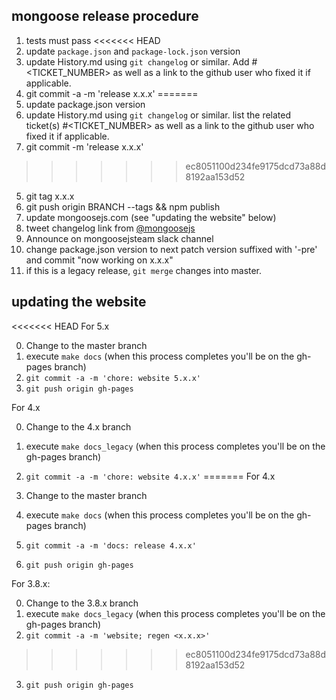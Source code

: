 ## mongoose release procedure

1.  tests must pass
<<<<<<< HEAD
2.  update `package.json` and `package-lock.json` version
3.  update History.md using `git changelog` or similar. Add #<TICKET_NUMBER> as well as a link to the github user who fixed it if applicable.
4.  git commit -a -m 'release x.x.x'
=======
2.  update package.json version
3.  update History.md using `git changelog` or similar. list the related ticket(s) #<TICKET_NUMBER> as well as a link to the github user who fixed it if applicable.
4.  git commit -m 'release x.x.x'
>>>>>>> ec8051100d234fe9175dcd73a88d8192aa153d52
5.  git tag x.x.x
6.  git push origin BRANCH --tags && npm publish
7.  update mongoosejs.com (see "updating the website" below)
8.  tweet changelog link from [@mongoosejs](https://twitter.com/mongoosejs)
9.  Announce on mongoosejsteam slack channel
10. change package.json version to next patch version suffixed with '-pre' and commit "now working on x.x.x"
11. if this is a legacy release, `git merge` changes into master.

## updating the website

<<<<<<< HEAD
For 5.x

0. Change to the master branch
1. execute `make docs` (when this process completes you'll be on the gh-pages branch)
2. `git commit -a -m 'chore: website 5.x.x'`
3. `git push origin gh-pages`

For 4.x

0. Change to the 4.x branch
1. execute `make docs_legacy` (when this process completes you'll be on the gh-pages branch)
2. `git commit -a -m 'chore: website 4.x.x'`
=======
For 4.x

0. Change to the master branch
1. execute `make docs` (when this process completes you'll be on the gh-pages branch)
2. `git commit -a -m 'docs: release 4.x.x'`
3. `git push origin gh-pages`

For 3.8.x:

0. Change to the 3.8.x branch
1. execute `make docs_legacy` (when this process completes you'll be on the gh-pages branch)
2. `git commit -a -m 'website; regen <x.x.x>'`
>>>>>>> ec8051100d234fe9175dcd73a88d8192aa153d52
3. `git push origin gh-pages`
